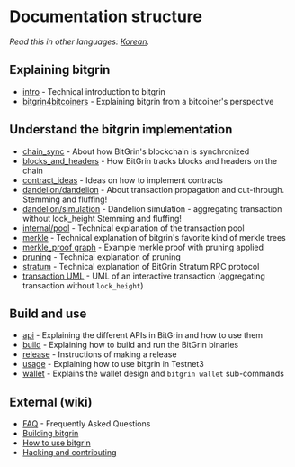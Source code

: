 # Documentation structure

*Read this in other languages: [Korean](table_of_contents_KR.md).*

## Explaining bitgrin

- [intro](intro.md) - Technical introduction to bitgrin
- [bitgrin4bitcoiners](bitgrin4bitcoiners.md) - Explaining bitgrin from a bitcoiner's perspective

## Understand the bitgrin implementation

- [chain_sync](chain/chain_sync.md) - About how BitGrin's blockchain is synchronized
- [blocks_and_headers](chain/blocks_and_headers.md) - How BitGrin tracks blocks and headers on the chain
- [contract_ideas](contract_ideas.md) - Ideas on how to implement contracts
- [dandelion/dandelion](dandelion/dandelion.md) - About transaction propagation and cut-through. Stemming and fluffing!
- [dandelion/simulation](dandelion/simulation.md) - Dandelion simulation - aggregating transaction without lock_height Stemming and fluffing!
- [internal/pool](internal/pool.md) - Technical explanation of the transaction pool
- [merkle](merkle.md) - Technical explanation of bitgrin's favorite kind of merkle trees
- [merkle_proof graph](merkle_proof/merkle_proof.png) - Example merkle proof with pruning applied
- [pruning](pruning.md) - Technical explanation of pruning
- [stratum](stratum.md) - Technical explanation of BitGrin Stratum RPC protocol
- [transaction UML](wallet/transaction/basic-transaction-wf.png) - UML of an interactive transaction (aggregating transaction without `lock_height`)

## Build and use

- [api](api/api.md) - Explaining the different APIs in BitGrin and how to use them
- [build](build.md) - Explaining how to build and run the BitGrin binaries
- [release](release_instruction.md) - Instructions of making a release
- [usage](usage.md) - Explaining how to use bitgrin in Testnet3
- [wallet](wallet/usage.md) - Explains the wallet design and `bitgrin wallet` sub-commands

## External (wiki)

- [FAQ](https://github.com/mimblewimble/docs/wiki/FAQ) - Frequently Asked Questions
- [Building bitgrin](https://github.com/mimblewimble/docs/wiki/Building)
- [How to use bitgrin](https://github.com/mimblewimble/docs/wiki/How-to-use-bitgrin)
- [Hacking and contributing](https://github.com/mimblewimble/docs/wiki/Hacking-and-contributing)
